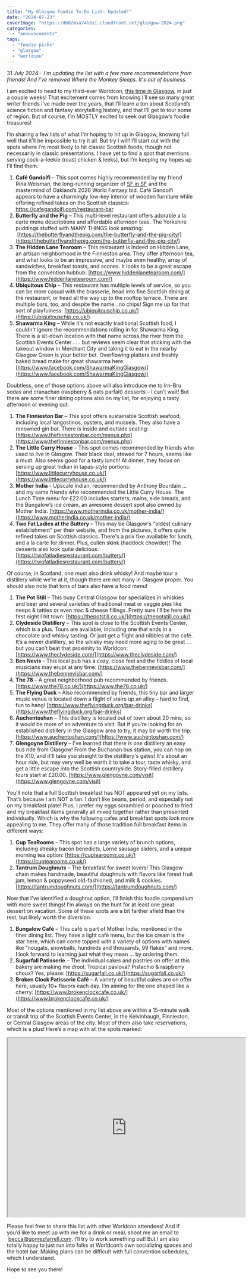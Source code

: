 ```yaml
---
title: "My Glasgow Foodie To-Do List: Updated!"
date: "2024-07-23"
coverImage: "https://d602mxa74hbsi.cloudfront.net/glasgow-2024.png"
categories:
  - "announcements"
tags:
  - "foodie-picks"
  - "glasgow"
  - "worldcon"
---
```


31 _July 2024 - I'm updating the list with a few more recommendations from friends! And I've removed Where the Monkey Sleeps. It's out of business._

I am excited to head to my third-ever Worldcon, [this time in Glasgow](https://glasgow2024.org/), in just a couple weeks! That excitement comes from knowing I’ll see so many great writer friends I’ve made over the years, that I’ll learn a ton about Scotland’s science fiction and fantasy storytelling history, and that I’ll get to tour some of region. But of course, I’m MOSTLY excited to seek out Glasgow’s foodie treasures!

I’m sharing a few lists of what I’m hoping to hit up in Glasgow, knowing full well that it’ll be impossible to try it all. But try I will! I’ll start out with the spots where I’m most likely to hit classic Scottish foods, though not necessarily in classic presentations. I have yet to find a spot that mentions serving cock-a-leekie (roast chicken & leeks), but I’m keeping my hopes up I’ll find them.

1. **Café Gandolfi** – This spot comes highly recommended by my friend Rina Weisman, the long-running organizer of [SF in SF](http://www.sfinsf.org/) and the mastermind of Oakland’s 2026 World Fantasy bid. Café Gandolfi appears to have a charmingly low-key interior of wooden furniture while offering refined takes on the Scottish classics: https://cafegandolfi.com/restaurant-bar
2. **Butterfly and the Pig** – This multi-level restaurant offers adorable a la carte menu descriptions and affordable afternoon teas. The Yorkshire puddings stuffed with MANY THINGS look amazing:  [https://thebutterflyandthepig.com/the-butterfly-and-the-pig-city/](https://thebutterflyandthepig.com/the-butterfly-and-the-pig-city/)
3. **The Hidden Lane Tearoom** – This restaurant is indeed on Hidden Lane, an artisan neighborhood in the Finnieston area. They offer afternoon tea, and what looks to be an impressive, and maybe even healthy, array of sandwiches, breakfast toasts, and scones. It looks to be a great escape from the convention hubbub: [https://www.hiddenlanetearoom.com/](https://www.hiddenlanetearoom.com/)
4. **Ubiquitous Chip** – This restaurant has multiple levels of service, so you can be more casual with the brasserie, head into fine Scottish dining at the restaurant, or head all the way up to the rooftop terrace. There are multiple bars, too, and despite the name...no chips! Sign me up for that sort of playfulness: [https://ubiquitouschip.co.uk/](https://ubiquitouschip.co.uk/)
5. **Shawarma King** – While it's not exactly traditional Scottish food, I couldn't ignore the recommendations rolling in for Shawarma King. There is a sit-down location with that name across the river from the Scottish Events Center . . . but reviews seem clear that sticking with the takeout window in Merchant City and taking it to eat in the nearby Glasgow Green is your better bet. Overflowing platters and freshly baked bread make for great shawarma here: [https://www.facebook.com/ShawarmaKingGlasgow/](https://www.facebook.com/ShawarmaKingGlasgow/)

Doubtless, one of those options above will also introduce me to Irn-Bru sodas and cranachan (raspberry & oats parfait) desserts – I can’t wait! But there are some finer dining options also on my list, for enjoying a tasty afternoon or evening out:

1. **The Finnieston Bar** – This spot offers sustainable Scottish seafood, including local langostinos, oysters, and mussels. They also have a renowned gin bar. There is inside and outside seating: [https://www.thefinniestonbar.com/menus.php](https://www.thefinniestonbar.com/menus.php)
2. **The Little Curry House** – This spot comes recommended by friends who used to live in Glasgow. Their black daal, stewed for 7 hours, seems like a must. Also seems good for a tasty lunch! At dinner, they focus on serving up great Indian in tapas-style portions: [https://www.littlecurryhouse.co.uk/](https://www.littlecurryhouse.co.uk/)
3. **Mother India** - Upscale Indian, recommended by Anthony Bourdain … and my same friends who recommended the Little Curry House. The Lunch Time menu for £22.00 includes starters, mains, side breads, and the Bungalow’s ice cream, an awesome dessert spot also owned by Mother India. [https://www.motherindia.co.uk/mother-india/](https://www.motherindia.co.uk/mother-india/)
4. **Two Fat Ladies at the Buttery** – This may be Glasgow's "oldest culinary establishment" per their website, and from the pictures, it offers quite refined takes on Scottish classics. There's a prix fixe available for lunch, and a la carte for dinner. Plus, cullen skink (haddock chowder)! The desserts also look quite delicious: [https://twofatladiesrestaurant.com/buttery/](https://twofatladiesrestaurant.com/buttery/)

Of course, in Scotland, one must also drink whisky! And maybe tour a distillery while we’re at it, though there are not many in Glasgow proper. You should also note that tons of bars also have a food menu!

1. **The Pot Still** – This busy Central Glasgow bar specializes in whiskies and beer and several varieties of traditional meat or veggie pies like neeps & tatties or even mac & cheese fillings. Pretty sure I’ll be here the first night I hit town: [https://thepotstill.co.uk/](https://thepotstill.co.uk/)
2. **Clydeside Distillery** – This spot is close to the Scottish Events Center, which is a plus. Tours are available, including one that ends in a chocolate and whisky tasting. Or just get a flight and nibbles at the café. It’s a newer distillery, so the whisky may need more aging to be great … but you can’t beat that proximity to Worldcon: [https://www.theclydeside.com/](https://www.theclydeside.com/)
3. **Ben Nevis** - This local pub has a cozy, close feel and the fiddles of local musicians may erupt at any time: [https://www.thebennevisbar.com/](https://www.thebennevisbar.com/)
4. **The 78** – A great neighborhood pub recommended by friends. [https://www.the78.co.uk/](https://www.the78.co.uk/)
5. **The Flying Duck** – Also recommended by friends, this tiny bar and larger music venue is located down a flight of stairs up an alley – hard to find, fun to hang! [https://www.theflyingduck.org/bar-drinks](https://www.theflyingduck.org/bar-drinks)
6. **Auchentoshan** – This distillery is located out of town about 20 mins, so it would be more of an adventure to visit. But if you’re looking for an established distillery in the Glasgow area to try, it may be worth the trip: [https://www.auchentoshan.com/](https://www.auchentoshan.com/)
7. **Glengoyne Distillery** – I've learned that there _is_ one distillery an easy bus ride from Glasgow! From the Buchanan bus station, you can hop on the X10, and it'll take you straight to the distillery's gates! It's about an hour ride, but may very well be worth it to take a tour, taste whisky, and get a little escape into the Scottish countryside. Story-filled distillery tours start at £20.00. [https://www.glengoyne.com/visit](https://www.glengoyne.com/visit)

You’ll note that a full Scottish breakfast has NOT appeared yet on my lists. That’s because I am NOT a fan. I don’t like beans, period, and especially not on my breakfast plate! Plus, I prefer my eggs scrambled or poached to fried and my breakfast items generally all mixed together rather than presented individually. Which is why the following cafes and breakfast spots look more appealing to me. They offer many of those tradition full breakfast items in different ways:

1. **Cup TeaRooms** – This spot has a large variety of brunch options, including streaky bacon benedicts, Lorne sausage sliders, and a unique morning tea option: [https://cuptearooms.co.uk/](https://cuptearooms.co.uk/)
2. **Tantrum Doughnuts** – The breakfast for sweet lovers! This Glasgow chain makes handmade, beautiful doughnuts with flavors like forest fruit jam, lemon & poppyseed old-fashioned, and milk & cookies. [https://tantrumdoughnuts.com/](https://tantrumdoughnuts.com/)

Now that I’ve identified a doughnut option, I’ll finish this foodie compendium with more sweet things! I’m always on the hunt for at least one great dessert on vacation. Some of these spots are a bit farther afield than the rest, but likely worth the diversion.

1. **Bungalow Café** – This café is part of Mother India, mentioned in the finer dining list. They have a light café menu, but the ice cream is the star here, which can come topped with a variety of options with names like “nougats, snowballs, hundreds and thousands, 99 flakes” and more. I look forward to learning just what they mean … by ordering them.
2. **Sugarfall Patisserie** – The individual cakes and pastries on offer at this bakery are making me drool. Tropical pavlova? Pistachio & raspberry choux? Yes, please: [https://sugarfall.co.uk/](https://sugarfall.co.uk/)
3. **Broken Clock Patisserie Café** – A variety of beautiful cakes are on offer here, usually 10+ flavors each day. I’m aiming for the one shaped like a cherry: [https://www.brokenclockcafe.co.uk/](https://www.brokenclockcafe.co.uk/)

Most of the options mentioned in my list above are within a 15-minute walk or transit trip of the Scottish Events Center, in the Kelvinhaugh, Finnieston, or Central Glasgow areas of the city. Most of them also take reservations, which is a plus! Here’s a map with all the spots marked:

<iframe src="https://www.google.com/maps/d/embed?mid=1hMd8T-j2nX-AnQK7A3nRaXHlpcyUbVE&amp;ehbc=2E312F" width="640" height="480"></iframe>

Please feel free to share this list with other Worldcon attendees! And if you’d like to meet up with me for a drink or meal, shoot me an email to  [becca@gomezfarrell.com](mailto:becca@gomezfarrell.com). I’ll try to work something out! But I am also totally happy to just run into folks at Worldcon’s own socializing spaces and the hotel bar. Making plans can be difficult with full convention schedules, which I understand.

Hope to see you there!
